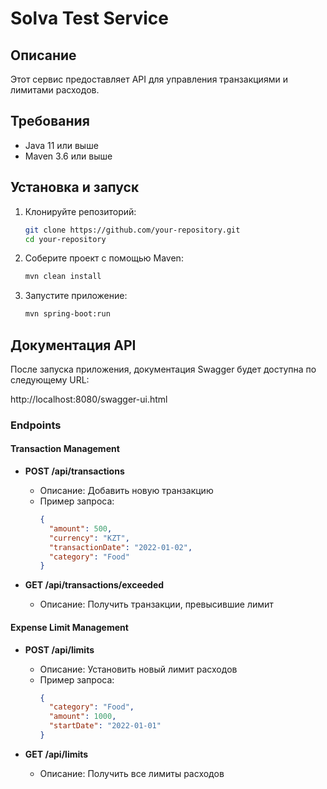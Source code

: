# Solva Test Service

## Описание
Этот сервис предоставляет API для управления транзакциями и лимитами расходов.

## Требования
- Java 11 или выше
- Maven 3.6 или выше

## Установка и запуск
1. Клонируйте репозиторий:
    ```bash
    git clone https://github.com/your-repository.git
    cd your-repository
    ```

2. Соберите проект с помощью Maven:
    ```bash
    mvn clean install
    ```

3. Запустите приложение:
    ```bash
    mvn spring-boot:run
    ```

## Документация API
После запуска приложения, документация Swagger будет доступна по следующему URL:


http://localhost:8080/swagger-ui.html



### Endpoints
#### Transaction Management
- **POST /api/transactions**
    - Описание: Добавить новую транзакцию
    - Пример запроса:
      ```json
      {
        "amount": 500,
        "currency": "KZT",
        "transactionDate": "2022-01-02",
        "category": "Food"
      }
      ```

- **GET /api/transactions/exceeded**
    - Описание: Получить транзакции, превысившие лимит

#### Expense Limit Management
- **POST /api/limits**
    - Описание: Установить новый лимит расходов
    - Пример запроса:
      ```json
      {
        "category": "Food",
        "amount": 1000,
        "startDate": "2022-01-01"
      }
      ```

- **GET /api/limits**
    - Описание: Получить все лимиты расходов

